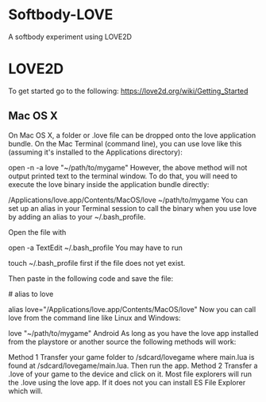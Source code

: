 # Softbody-LOVE
A softbody experiment using LOVE2D

# LOVE2D

To get started go to the following:
https://love2d.org/wiki/Getting_Started

## Mac OS X
On Mac OS X, a folder or .love file can be dropped onto the love application bundle. On the Mac Terminal (command line), you can use love like this (assuming it's installed to the Applications directory):

open -n -a love "~/path/to/mygame"
However, the above method will not output printed text to the terminal window. To do that, you will need to execute the love binary inside the application bundle directly:

/Applications/love.app/Contents/MacOS/love ~/path/to/mygame
You can set up an alias in your Terminal session to call the binary when you use love by adding an alias to your ~/.bash_profile.

Open the file with

open -a TextEdit ~/.bash_profile
You may have to run

touch ~/.bash_profile
first if the file does not yet exist.

Then paste in the following code and save the file:

\# alias to love

alias love="/Applications/love.app/Contents/MacOS/love"
Now you can call love from the command line like Linux and Windows:

love "~/path/to/mygame"
Android
As long as you have the love app installed from the playstore or another source the following methods will work:

Method 1 Transfer your game folder to /sdcard/lovegame where main.lua is found at /sdcard/lovegame/main.lua. Then run the app.
Method 2 Transfer a .love of your game to the device and click on it. Most file explorers will run the .love using the love app. If it does not you can install ES File Explorer which will.
